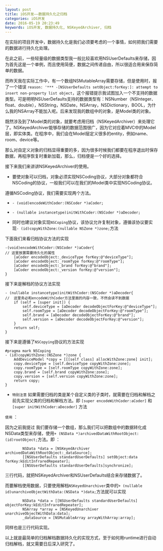 ```yaml
---
layout: post
title: iOS开发——数据持久化之归档
categories: iOS开发
date: 2016-05-19 20:23:49
keywords: iOS开发, 数据持久化, NSKeyedArchiver, 归档
---
```


在实际的项目开发中，数据持久化是我们必须要考虑的一个事情，如何把我们需要的数据进行持久化处理。

在此之前，一些轻量级的数据类型我一般比较喜欢用NSUserDefaults来存储，因为首先这是一个单例，而且使用简便，数据之间传递自由，所以很适合用来保存简单的数据。

而昨天我在实际工作中，有一个数组NSMutableArray需要存储，但是使用时，报了一个错误 `reason: '*** -[NSUserDefaults setObject:forKey:]: attempt to insert non-property list object`，这个报错提示我试图加入一个不支持的数据类型。可是明明NSUserDefaults支持的数据类型有：NSNumber（NSInteger、float、double），NSString，NSDate，NSArray，NSDictionary，BOOL，为什么我的NSArray不能加入呢。后来发现我的数组中的对象，是Model类的对象。

<!--more-->

既然涉及到了Model类的对象，就要考虑用归档（NSKeyedArchiver）来处理它了。NSKeyedArchiver能够存储的数据范围很广，因为它对应着MVC中的Model层，即实体类。在程序中，我们会在Model层定义很多的entity，例如name、room、device等。

那么对自定义对象的归档显得重要的多，因为很多时候我们都要在程序退出时保存数据，再程序恢复时重新加载，那么，归档便是一个好的选择。

接下来我们来讲讲NSKeyedArchiver的使用。

- 要使对象可以归档，对象必须实现NSCoding协议，大部分对象都符合NSCoding的协议，一般我们可以在我们的Model类中实现NSCoding协议。

遵循NSCoding协议，我们需要实现两个方法。

- `- (void)encodeWithCoder:(NSCoder *)aCoder;`

- `- (nullable instancetype)initWithCoder:(NSCoder *)aDecoder;`

- 同时也建议对象实现`NSCoping`协议，该协议允许复制对象，遵循该协议要实现`- (id)copyWithZone:(nullable NSZone *)zone;`方法

下面我们来看归档协议方法的实现

```objc
-(void)encodeWithCoder:(NSCoder *)aCoder{
// 这里放置需要持久化的属性
    [aCoder encodeObject:_deviceType forKey:@"deviceType"];
    [aCoder encodeObject:_roomType forKey:@"roomType"];
    [aCoder encodeObject:_brand forKey:@"brand"];
    [aCoder encodeObject:_version forKey:@"version"];
}
```

接下来是解档的协议方法实现

```objc
- (nullable instancetype)initWithCoder:(NSCoder *)aDecoder{
//  这里务必和encodeWithCoder方法里面的内容一致，不然会读不到数据
    if (self = [super init]) {
        self.deviceType = [aDecoder decodeObjectForKey:@"deviceType"];
        self.roomType = [aDecoder decodeObjectForKey:@"roomType"];
        self.brand = [aDecoder decodeObjectForKey:@"brand"];
        self.version = [aDecoder decodeObjectForKey:@"version"];
    }
    return self;
}
```

接下来是遵循了`NSCopying`协议的方法实现

```objc
#pragma mark NSCoping
- (id)copyWithZone:(NSZone *)zone {
    AddDeviceModel *copy = [[[self class] allocWithZone:zone] init];
    copy.deviceType = [self.deviceType copyWithZone:zone];
    copy.roomType = [self.roomType copyWithZone:zone];
    copy.brand = [self.brand copyWithZone:zone];
    copy.version = [self.version copyWithZone:zone];
    return copy;
}
```

- `特别注意` 如果需要归档的类是某个自定义类的子类时，就需要在归档和解档之前先实现父类的归档和解档方法。即 `[super encodeWithCoder:aCoder]` 和`[super initWithCoder:aDecoder]` 方法

`使用` ：

因为之前我提过 我们要存储一个数组，那么我们可以把数组中的数据转化成NSData类型来存储，使用`+ (NSData *)archivedDataWithRootObject:(id)rootObject;`方法。即 ：

```objc
        NSData *data = [NSKeyedArchiver archivedDataWithRootObject:_dataSource];
        [[NSUserDefaults standardUserDefaults] setObject:data forKey:kEditInfraredRepeater];
        [[NSUserDefaults standardUserDefaults]synchronize];

```

三行代码，就把NSKeyedArchiver和NSUserDefaults结合来存储数据了。

而要解档使用数据，只要使用解档`NSKeyedUnarchiver`类中的`+ (nullable id)unarchiveObjectWithData:(NSData *)data;`方法就可以实现

```objc
        NSData *data = [[NSUserDefaults standardUserDefaults] objectForKey:kEditInfraredRepeater];
        NSArray *array = [NSKeyedUnarchiver unarchiveObjectWithData:data];
        _dataSource = [NSMutableArray arrayWithArray:array];

```

同样也是三行代码实现。

以上就是最简单的归档解档数据持久化的实现方式，至于如何用runtime进行自动归档解档，就又需要日后深入研究了。